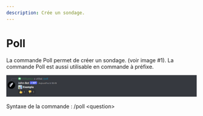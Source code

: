 ```yaml
---
description: Crée un sondage.
---
```


# Poll

La commande Poll permet de créer un sondage. (voir image #1). La commande Poll est aussi utilisable en commande à préfixe.

![Image #1](../../../.gitbook/assets/Poll.png)

Syntaxe de la commande : /poll \<question>
